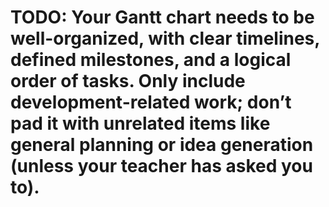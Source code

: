 # TODO: Your Gantt chart needs to be well-organized, with clear timelines, defined milestones, and a logical order of tasks. Only include development-related work; don’t pad it with unrelated items like general planning or idea generation (unless your teacher has asked you to).